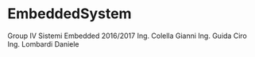 # EmbeddedSystem
Group IV Sistemi Embedded 2016/2017
Ing. Colella Gianni
Ing. Guida Ciro 
Ing. Lombardi Daniele

